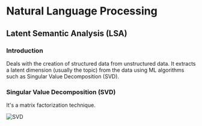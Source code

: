 # Natural Language Processing

## Latent Semantic Analysis (LSA)

### Introduction

Deals with the creation of structured data from unstructured data. It extracts a latent dimension (usually the topic) from the data using ML algorithms such as Singular Value Decomposition (SVD).

### Singular Value Decomposition (SVD)

It's a matrix factorization technique. 

![SVD](https://editor.analyticsvidhya.com/uploads/82407SVD.png)